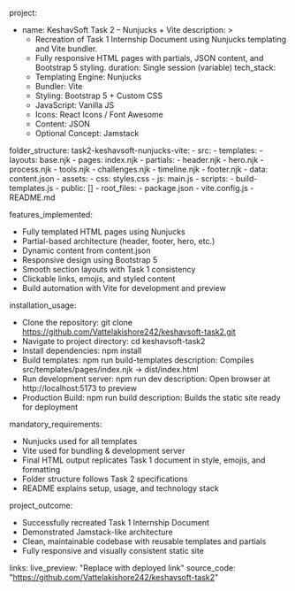 project:
  - name: KeshavSoft Task 2 – Nunjucks + Vite
  description: >
    - Recreation of Task 1 Internship Document using Nunjucks templating and Vite bundler.
    - Fully responsive HTML pages with partials, JSON content, and Bootstrap 5 styling.
  duration: Single session (variable)
  tech_stack:
    - Templating Engine: Nunjucks
    - Bundler: Vite
    - Styling: Bootstrap 5 + Custom CSS
    - JavaScript: Vanilla JS
    - Icons: React Icons / Font Awesome
    - Content: JSON
    - Optional Concept: Jamstack

folder_structure:
  task2-keshavsoft-nunjucks-vite:
    - src:
        - templates:
            - layouts: base.njk
            - pages: index.njk
            - partials:
              - header.njk
              - hero.njk
              - process.njk
              - tools.njk
              - challenges.njk
              - timeline.njk
              - footer.njk
        - data: content.json
        - assets:
            - css: styles.css
            - js: main.js
    - scripts:
        - build-templates.js
    - public: []
    - root_files:
        - package.json
        - vite.config.js
        - README.md

features_implemented:
  - Fully templated HTML pages using Nunjucks
  - Partial-based architecture (header, footer, hero, etc.)
  - Dynamic content from content.json
  - Responsive design using Bootstrap 5
  - Smooth section layouts with Task 1 consistency
  - Clickable links, emojis, and styled content
  - Build automation with Vite for development and preview

installation_usage:
  - Clone the repository: git clone https://github.com/Vattelakishore242/keshavsoft-task2.git
  - Navigate to project directory: cd keshavsoft-task2
  - Install dependencies: npm install
  - Build templates: npm run build-templates
    description: Compiles src/templates/pages/index.njk → dist/index.html
  - Run development server: npm run dev
    description: Open browser at http://localhost:5173 to preview
  - Production Build: npm run build
    description: Builds the static site ready for deployment

mandatory_requirements:
  - Nunjucks used for all templates
  - Vite used for bundling & development server
  - Final HTML output replicates Task 1 document in style, emojis, and formatting
  - Folder structure follows Task 2 specifications
  - README explains setup, usage, and technology stack

project_outcome:
  - Successfully recreated Task 1 Internship Document
  - Demonstrated Jamstack-like architecture
  - Clean, maintainable codebase with reusable templates and partials
  - Fully responsive and visually consistent static site

links:
  live_preview: "Replace with deployed link"
  source_code: "https://github.com/Vattelakishore242/keshavsoft-task2"
